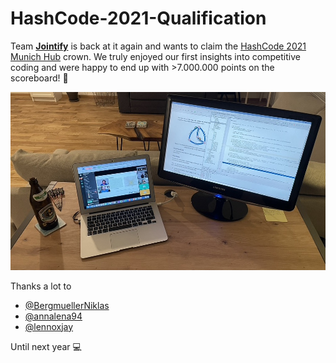 # HashCode-2021-Qualification


Team **[Jointify](github.com/lgerhardt45/Jointify)** is back at it again and wants to claim the [HashCode 2021 Munich Hub](https://codingcompetitions.withgoogle.com/hashcode) crown. We truly enjoyed our first insights into competitive coding and were happy to end up with >7.000.000 points on the scoreboard! 👑


![Watching the live stream after the event](/after_event_celebration/round_up_img.jpeg)


Thanks a lot to 
- [@BergmuellerNiklas](https://github.com/BergmuellerNiklas)
- [@annalena94](https://github.com/annalena94)
- [@lennoxjay](https://github.com/lennoxjay)

Until next year 💻
